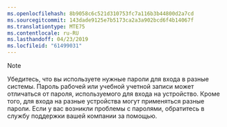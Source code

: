 ```yaml
---
ms.openlocfilehash: 8b9058c6c521d310753fc7a116b3b44800d2a7cd
ms.sourcegitcommit: 143dade9125e7b5173ca2a3a902bcd6f4b14067f
ms.translationtype: MTE75
ms.contentlocale: ru-RU
ms.lasthandoff: 04/23/2019
ms.locfileid: "61499031"
---
```

  > [!NOTE]
  > Убедитесь, что вы используете нужные пароли для входа в разные системы. Пароль рабочей или учебной учетной записи может отличаться от пароля, используемого для входа на устройство. Кроме того, для входа на разные устройства могут применяться разные пароли. Если у вас возникли проблемы с паролями, обратитесь в службу поддержки вашей компании за помощью.
